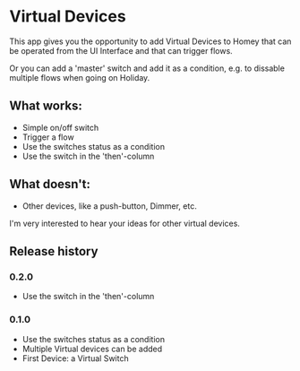 # Virtual Devices

This app gives you the opportunity to add Virtual Devices to Homey that can be operated from the UI Interface and that can trigger flows.

Or you can add a 'master' switch and add it as a condition, e.g. to dissable multiple flows when going on Holiday. 

## What works:

* Simple on/off switch
* Trigger a flow
* Use the switches status as a condition
* Use the switch in the 'then'-column

## What doesn't:

* Other devices, like a push-button, Dimmer, etc.

I'm very interested to hear your ideas for other virtual devices. 


## Release history

### 0.2.0
* Use the switch in the 'then'-column

### 0.1.0

* Use the switches status as a condition
* Multiple Virtual devices can be added
* First Device: a Virtual Switch
